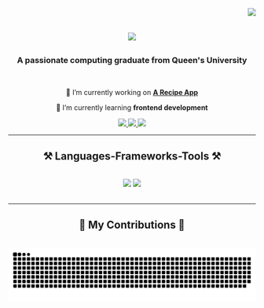 <img align="right" src="https://visitor-badge.laobi.icu/badge?page_id=adamciszek.adamciszek" />

<h1 align="center">
    <img src="https://readme-typing-svg.herokuapp.com/?font=Righteous&size=35&center=true&vCenter=true&width=500&height=70&duration=4000&lines=Hi+There!+👋;+I'm+Adam+Ciszek!;" />
</h1>

<h3 align="center">A passionate computing graduate from Queen's University </h3>

<br/>

<div align="center">
 
 🔭 I’m currently working on **[A Recipe App](https://github.com/adamciszek/RecipeHub)**
 
 🌱 I’m currently learning **frontend development**

 </div>
 
<div align="center"> 
  <a href="mailto:ciszek.adam914@gmail.com">
    <img src="https://img.shields.io/badge/Gmail-333333?style=for-the-badge&logo=gmail&logoColor=red" />
  </a>
  <a href="https://linkedin.com/in/adamciszek" target="_blank">
    <img src="https://img.shields.io/badge/LinkedIn-0077B5?style=for-the-badge&logo=linkedin&logoColor=white" target="_blank" />
  </a>
  <a href="https://adamciszek.github.io" target="_blank">
     <img src="https://img.shields.io/badge/Portfolio-FF5722?style=for-the-badge&logo=todoist&logoColor=white" target="_blank" /> <!-- sqlite, safari, google-chrome are other good icon options -->
  </a>
</div>

 <hr/>
 
<h2 align="center">⚒️ Languages-Frameworks-Tools ⚒️</h2>
<br/>
<div align="center">
    <img src="https://skillicons.dev/icons?i=html,css,vscode,github" />
    <img src="https://skillicons.dev/icons?i=python,mongodb,c,java,haskell" /><br>
</div>

<br/>
<hr/>

<div align="center">
  <h2>🐍 My Contributions 🐍</h2>
  <br>
  <img alt="snake eating my contributions" src="https://raw.githubusercontent.com/adamciszek/adamciszek/output/github-contribution-grid-snake.svg" />
  
  <br/><br/><br/>
</div>
